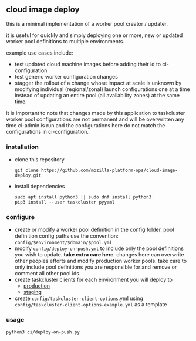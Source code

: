 ## cloud image deploy

this is a minimal implementation of a worker pool creator / updater.

it is useful for quickly and simply deploying one or more, new or updated worker pool definitions to multiple environments.

example use cases include:
* test updated cloud machine images before adding their id to ci-configuration
* test generic worker configuration changes
* stagger the rollout of a change whose impact at scale is unknown by modifying individual (regional/zonal) launch configurations one at a time instead of updating an entire pool (all availability zones) at the same time.

it is important to note that changes made by this application to taskcluster worker pool configurations are not permanent and will be overwritten any time ci-admin is run and the configurations here do not match the configurations in ci-configuration.

### installation

* clone this repository
  ```
  git clone https://github.com/mozilla-platform-ops/cloud-image-deploy.git
  ```
* install dependencies
  ```
  sudo apt install python3 || sudo dnf install python3
  pip3 install --user taskcluster pyyaml
  ```

### configure

* create or modify a worker pool definition in the config folder. pool definition config paths use the convention: `config/$environment/$domain/$pool.yml`
* modify `config/deploy-on-push.yml` to include only the pool definitions you wish to update. **take extra care here**. changes here can overwrite other peoples efforts and modify production worker pools. take care to only include pool definitions you are responsible for and remove or comment all other pool ids.
* create taskcluster clients for each environment you will deploy to
  * [production](https://firefox-ci-tc.services.mozilla.com/auth/clients)
  * [staging](https://stage.taskcluster.nonprod.cloudops.mozgcp.net/auth/clients)
* create `config/taskcluster-client-options`.yml using `config/taskcluster-client-options-example.yml` as a template

### usage
```
python3 ci/deploy-on-push.py
```
